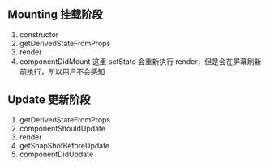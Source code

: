 ## Mounting 挂载阶段

1. constructor
2. getDerivedStateFromProps
3. render
4. componentDidMount 这里 setState 会重新执行 render，但是会在屏幕刷新前执行，所以用户不会感知

## Update 更新阶段

1. getDerivedStateFromProps
2. componentShouldUpdate
3. render
4. getSnapShotBeforeUpdate
5. componentDidUpdate
